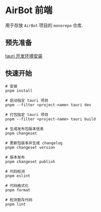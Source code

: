 # AirBot 前端

用于存放 `AirBot` 项目的 `monorepo` 仓库.

## 预先准备

[tauri 开发环境安装](https://tauri.app/zh-cn/v1/guides/getting-started/prerequisites)

## 快速开始

```shell
# 安装
pnpm install

# 启动指定 tauri 项目
pnpm --filter <project-name> tauri dev

# 打包指定 tauri 项目
pnpm --filter <project-name> tauri build

# 生成发布包版本信息
pnpm changeset

# 更新包版本并生成 changelog
pnpm changeset version

# 版本发布
pnpm changeset publish

# 代码检测
pnpm eslint

# 代码格式化
pnpm format

# 检测暂存代码
pnpm lint
```
